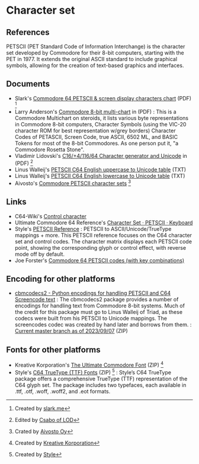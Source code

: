 # Character set

## References
PETSCII (PET Standard Code of Information Interchange) is the character set developed by Commodore for their 8-bit computers, starting with the PET in 1977. It extends the original ASCII standard to include graphical symbols, allowing for the creation of text-based graphics and interfaces.

## Documents
- Slark's [Commodore 64 PETSCII & screen display characters chart](character-set/C64_PETSCII_Screen_Display_Characters_Chart.pdf) (PDF) [^1]
- Larry Anderson's [Commodore 8-bit multi-chart](character-set/CBM_Character_Byte_Multichart.pdf) in (PDF)
:   This is a Commodore Multichart on steroids, it lists various byte representations in Commodore 8-bit computers, Character Symbols (using the VIC-20 character ROM for best representation w/grey borders) Character Codes of PETASCII, Screen Code, true ASCII, 6502 ML, and BASIC Tokens for most of the 8-bit Commodores. As one person put it, "a Commodore Rosetta Stone".
- Vladimir Lidovski's [C16/+4/116/64 Character generator and Unicode](character-set/C16_Plus4_116_64_Character_Generator.pdf) in (PDF) [^2]
- Linus Walleij's [PETSCII C64 English uppercase to Unicode table](character-set/petscii_c64en_uc.txt) (TXT)
- Linus Walleij's [PETSCII C64 English lowercase to Unicode table](character-set/petscii_c64en_lc.txt) (TXT)
- Aivosto's [Commodore PETSCII character sets](character-set/Commodore_PETSCII_Character_Sets.pdf) [^3]

## Links
- C64-Wiki's [Control character](https://www.c64-wiki.com/wiki/control_character)
- Ultimate Commodore 64 Reference's [Character Set · PETSCII · Keyboard](https://www.pagetable.com/c64ref/charset/)
- Style's [PETSCII Reference](https://style64.org/petscii/)
:    PETSCII to ASCII/Unicode/TrueType mappings + more. This PETSCII reference focuses on the C64 character set and control codes. The character matrix displays each PETSCII code point, showing the corresponding glyph or control effect, with reverse mode off by default.
- Joe Forster's [Commodore 64 PETSCII codes (with key combinations)](http://sta.c64.org/cbm64petkey.html)

## Encoding for other platforms
- [cbmcodecs2 - Python encodings for handling PETSCII and C64 Screencode text](https://github.com/irmen/cbmcodecs2)
:   The cbmcodecs2 package provides a number of encodings for handling text from Commodore 8-bit systems. Much of the credit for this package must go to Linus Walleij of Triad, as these codecs were built from his PETSCII to Unicode mappings. The screencodes codec was created by hand later and borrows from them.
:   [Current master branch as of 2023/09/07](character-set/cbmcodecs2-main.zip) (ZIP)

## Fonts for other platforms
- Kreative Korporation's [The Ultimate Commodore Font](character-set/petme.zip) (ZIP) [^4]
- Style's [C64 TrueType (TTF) Fonts](character-set/C64_TrueType_v1.2.1-STYLE.zip) (ZIP) [^5]
:   Style’s C64 TrueType package offers a comprehensive TrueType (TTF) representation of the C64 glyph set. The package includes two typefaces, each available in .ttf, .otf, .woff, .woff2, and .eot formats.

[^1]: Created by [slark.me](https://slark.me/c64-petscii-screen-display-characters-chart.html)
[^2]: Edited by [Csabo of LOD](https://demozoo.org/sceners/17597)
[^3]: Crated by [Aivosto Oy](https://www.aivosto.com/articles/charsets.html)
[^4]: Created by [Kreative Korporation](https://www.kreativekorp.com/software/fonts/c64)
[^5]: Created by [Style](https://style64.org/c64-truetype)